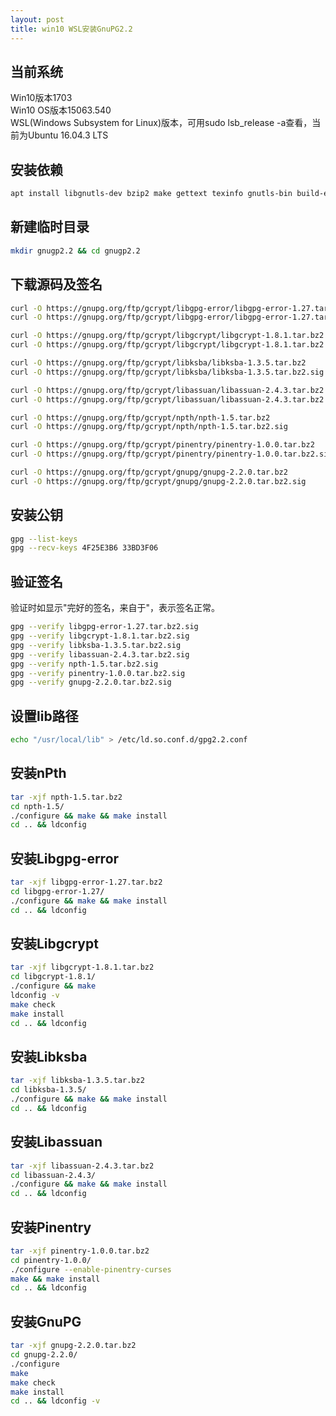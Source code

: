 ```yaml
---
layout: post
title: win10 WSL安装GnuPG2.2
---
```


## 当前系统

Win10版本1703  
Win10 OS版本15063.540  
WSL(Windows Subsystem for Linux)版本，可用sudo lsb_release -a查看，当前为Ubuntu 16.04.3 LTS

## 安装依赖
```bash
apt install libgnutls-dev bzip2 make gettext texinfo gnutls-bin build-essential libbz2-dev zlib1g-dev libncurses5-dev libsqlite3-dev libldap2-dev
```

## 新建临时目录
```bash
mkdir gnugp2.2 && cd gnugp2.2
```

## 下载源码及签名
```bash
curl -O https://gnupg.org/ftp/gcrypt/libgpg-error/libgpg-error-1.27.tar.bz2
curl -O https://gnupg.org/ftp/gcrypt/libgpg-error/libgpg-error-1.27.tar.bz2.sig

curl -O https://gnupg.org/ftp/gcrypt/libgcrypt/libgcrypt-1.8.1.tar.bz2
curl -O https://gnupg.org/ftp/gcrypt/libgcrypt/libgcrypt-1.8.1.tar.bz2.sig

curl -O https://gnupg.org/ftp/gcrypt/libksba/libksba-1.3.5.tar.bz2
curl -O https://gnupg.org/ftp/gcrypt/libksba/libksba-1.3.5.tar.bz2.sig

curl -O https://gnupg.org/ftp/gcrypt/libassuan/libassuan-2.4.3.tar.bz2
curl -O https://gnupg.org/ftp/gcrypt/libassuan/libassuan-2.4.3.tar.bz2.sig

curl -O https://gnupg.org/ftp/gcrypt/npth/npth-1.5.tar.bz2
curl -O https://gnupg.org/ftp/gcrypt/npth/npth-1.5.tar.bz2.sig

curl -O https://gnupg.org/ftp/gcrypt/pinentry/pinentry-1.0.0.tar.bz2
curl -O https://gnupg.org/ftp/gcrypt/pinentry/pinentry-1.0.0.tar.bz2.sig

curl -O https://gnupg.org/ftp/gcrypt/gnupg/gnupg-2.2.0.tar.bz2
curl -O https://gnupg.org/ftp/gcrypt/gnupg/gnupg-2.2.0.tar.bz2.sig
```

## 安装公钥
```bash
gpg --list-keys
gpg --recv-keys 4F25E3B6 33BD3F06
```

## 验证签名
验证时如显示"完好的签名，来自于"，表示签名正常。  
```bash
gpg --verify libgpg-error-1.27.tar.bz2.sig
gpg --verify libgcrypt-1.8.1.tar.bz2.sig
gpg --verify libksba-1.3.5.tar.bz2.sig
gpg --verify libassuan-2.4.3.tar.bz2.sig
gpg --verify npth-1.5.tar.bz2.sig
gpg --verify pinentry-1.0.0.tar.bz2.sig
gpg --verify gnupg-2.2.0.tar.bz2.sig
```

## 设置lib路径
```bash
echo "/usr/local/lib" > /etc/ld.so.conf.d/gpg2.2.conf
```

## 安装nPth
```bash
tar -xjf npth-1.5.tar.bz2
cd npth-1.5/
./configure && make && make install
cd .. && ldconfig
```

## 安装Libgpg-error
```bash
tar -xjf libgpg-error-1.27.tar.bz2
cd libgpg-error-1.27/
./configure && make && make install
cd .. && ldconfig
```

## 安装Libgcrypt
```bash
tar -xjf libgcrypt-1.8.1.tar.bz2
cd libgcrypt-1.8.1/
./configure && make
ldconfig -v
make check
make install
cd .. && ldconfig
```

## 安装Libksba
```bash
tar -xjf libksba-1.3.5.tar.bz2
cd libksba-1.3.5/
./configure && make && make install
cd .. && ldconfig
```

## 安装Libassuan
```bash
tar -xjf libassuan-2.4.3.tar.bz2
cd libassuan-2.4.3/
./configure && make && make install
cd .. && ldconfig
```

## 安装Pinentry
```bash
tar -xjf pinentry-1.0.0.tar.bz2
cd pinentry-1.0.0/
./configure --enable-pinentry-curses
make && make install
cd .. && ldconfig
```

## 安装GnuPG
```bash
tar -xjf gnupg-2.2.0.tar.bz2
cd gnupg-2.2.0/
./configure
make
make check
make install
cd .. && ldconfig -v
```


